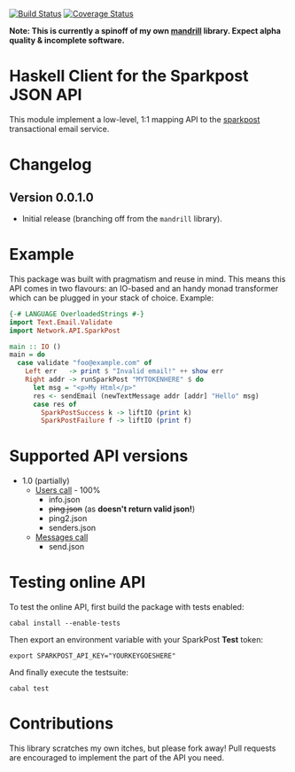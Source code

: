 [![Build Status](https://travis-ci.org/adinapoli/sparkpost.svg?branch=master)](https://travis-ci.org/adinapoli/sparkpost)
[![Coverage Status](https://img.shields.io/coveralls/adinapoli/sparkpost.svg)](https://coveralls.io/r/adinapoli/sparkpost)

**Note: This is currently a spinoff of my own [mandrill](https://github.com/adinapoli/mandrill) library.
Expect alpha quality & incomplete software.**

# Haskell Client for the Sparkpost JSON API

This module implement a low-level, 1:1 mapping API to
the [sparkpost](http://sparkpost.com) transactional email service.

# Changelog

## Version 0.0.1.0

* Initial release (branching off from the `mandrill` library).


# Example

This package was built with pragmatism and reuse in mind. This means
this API comes in two flavours: an IO-based and an handy monad transformer
which can be plugged in your stack of choice.
Example:

``` haskell
{-# LANGUAGE OverloadedStrings #-}
import Text.Email.Validate
import Network.API.SparkPost

main :: IO ()
main = do
  case validate "foo@example.com" of
    Left err   -> print $ "Invalid email!" ++ show err
    Right addr -> runSparkPost "MYTOKENHERE" $ do
      let msg = "<p>My Html</p>"
      res <- sendEmail (newTextMessage addr [addr] "Hello" msg)
      case res of
        SparkPostSuccess k -> liftIO (print k)
        SparkPostFailure f -> liftIO (print f)
```

# Supported API versions

* 1.0 (partially)
  - [Users call](https://mandrillapp.com/api/docs/users.JSON.html) - 100%
    + info.json
    + ~~ping.json~~ (as **doesn't return valid json!**)
    + ping2.json
    + senders.json
  - [Messages call](https://mandrillapp.com/api/docs/messages.JSON.html)
    + send.json

# Testing online API

To test the online API, first build the package with tests enabled:

```
cabal install --enable-tests
```

Then export an environment variable with your SparkPost **Test** token:

```
export SPARKPOST_API_KEY="YOURKEYGOESHERE"
```

And finally execute the testsuite:

```
cabal test
```

# Contributions
This library scratches my own itches, but please fork away!
Pull requests are encouraged to implement the part of the API
you need.
